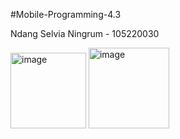 #Mobile-Programming-4.3

Ndang Selvia Ningrum - 105220030

<img width="121" alt="image" src="https://github.com/nslv8/Mobile-Programming-4.3/assets/101075703/a9f1a4b7-136e-434d-b49a-756cb001b47d">
<img width="129" alt="image" src="https://github.com/nslv8/Mobile-Programming-4.3/assets/101075703/6a5f8a84-db69-4d67-b79c-07ce10aa706c">

